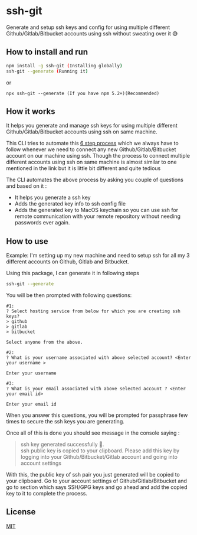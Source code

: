 # ssh-git

Generate and setup ssh keys and config for using multiple different Github/Gitlab/Bitbucket accounts using ssh without sweating over it 😅

## How to install and run

```sh
npm install -g ssh-git (Installing globally)
ssh-git --generate (Running it)
```

or

```
npx ssh-git --generate (If you have npm 5.2+)(Recommended)
```

## How it works

It helps you generate and manage ssh keys for using multiple different Github/Gitlab/Bitbucket accounts using ssh on same machine.

This CLI tries to automate this [6 step process](https://help.github.com/en/articles/connecting-to-github-with-ssh) which we always have to follow whenever we need to connect any new Github/Gitlab/Bitbucket account on our machine using ssh.
Though the process to connect multiple different accounts using ssh on same machine is almost similar to one mentioned in the link but it is little bit different and quite tedious

The CLI automates the above process by asking you couple of questions and based on it :

- It helps you generate a ssh key
- Adds the generated key info to ssh config file
- Adds the generated key to MacOS keychain so you can use ssh for remote communication with your remote repository without needing passwords ever again.

## How to use

Example:
I'm setting up my new machine and need to setup ssh for all my 3 different accounts on Github, Gitlab and Bitbucket.

Using this package, I can generate it in following steps

```sh
ssh-git --generate
```

You will be then prompted with following questions:

```
#1:
? Select hosting service from below for which you are creating ssh keys?
> github
> gitlab
> bitbucket

Select anyone from the above.

#2:
? What is your username associated with above selected account? <Enter your username >

Enter your username

#3:
? What is your email associated with above selected account ? <Enter your email id>

Enter your email id
```

When you answer this questions, you will be prompted for passphrase few times to secure the ssh keys you are generating.

Once all of this is done you should see message in the console saying :


> ssh key generated successfully 🎉.   
ssh public key is copied to your clipboard. Please add this key by logging into your Github/Bitbucket/Gitlab account and going into account settings 

With this, the public key of ssh pair you just generated will be copied to your clipboard. Go to your account settings of Github/Gitlab/Bitbucket and go to section which says SSH/GPG keys and go ahead and add the copied key to it to complete the process.

## License

[MIT](https://github.com/punitda/ssh-git/blob/develop/LICENSE)
